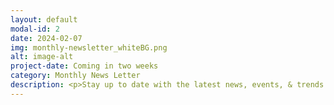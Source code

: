 ```yaml
---
layout: default
modal-id: 2
date: 2024-02-07
img: monthly-newsletter_whiteBG.png
alt: image-alt
project-date: Coming in two weeks
category: Monthly News Letter
description: <p>Stay up to date with the latest news, events, & trends in the Bitcoin mining and energy industries.</p><form action="action_page.php"><div class="container"><h2>Subscribe Here</h2></div><div class="container" style="background-color:white"><input type="text" placeholder="Email address" name="mail" required><label><input type="checkbox" checked="checked" name="subscribe">Monthly Newsletter<label> </div><div class="container"><input type="submit" value="Subscribe"></div></form><p>Click on any month below to fetch the corresponding newsletter.</p><p><a href="https://256foundation.org/newsletters/2402-256foundation-newsletter.pdf">February 2024</a>.</p>  
---
```

